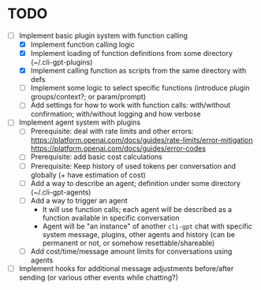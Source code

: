 # TODO

- [ ] Implement basic plugin system with function calling
  - [x] Implement function calling logic
  - [x] Implement loading of function definitions from some directory (~/.cli-gpt-plugins)
  - [x] Implement calling function as scripts from the same directory with defs
  - [ ] Implement some logic to select specific functions (introduce plugin groups/context?; or param/prompt)
  - [ ] Add settings for how to work with function calls: with/without confirmation; with/without logging and how verbose
- [ ] Implement agent system with plugins
  - [ ] Prerequisite: deal with rate limits and other errors:
    https://platform.openai.com/docs/guides/rate-limits/error-mitigation
    https://platform.openai.com/docs/guides/error-codes
  - [ ] Prerequisite: add basic cost calculations
  - [ ] Prerequisite: Keep history of used tokens per conversation and globally (+ have estimation of cost)
  - [ ] Add a way to describe an agent; definition under some directory (~/.cli-gpt-agents)
  - [ ] Add a way to trigger an agent
    - It will use function calls; each agent will be described as a function available in specific conversation
    - Agent will be "an instance" of another `cli-gpt` chat with specific system message, plugins, other agents and history (can be permanent or not, or somehow resettable/shareable)
  - [ ] Add cost/time/message amount limits for conversations using agents
- [ ] Implement hooks for additional message adjustments before/after sending (or various other events while chatting?)
